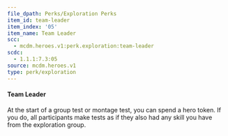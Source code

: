 ```yaml
---
file_dpath: Perks/Exploration Perks
item_id: team-leader
item_index: '05'
item_name: Team Leader
scc:
  - mcdm.heroes.v1:perk.exploration:team-leader
scdc:
  - 1.1.1:7.3:05
source: mcdm.heroes.v1
type: perk/exploration
---
```


#### Team Leader

At the start of a group test or montage test, you can spend a hero token. If you do, all participants make tests as if they also had any skill you have from the exploration group.
